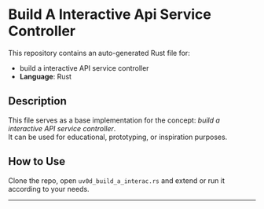 # Build A Interactive Api Service Controller

This repository contains an auto-generated Rust file for:

- build a interactive API service controller
- **Language**: Rust

## Description

This file serves as a base implementation for the concept: *build a interactive API service controller*.  
It can be used for educational, prototyping, or inspiration purposes.

## How to Use

Clone the repo, open `uv0d_build_a_interac.rs` and extend or run it according to your needs.

---


